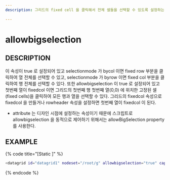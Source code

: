 ```yaml
---
description: 그리드의 fixed cell 을 클릭해서 전체 셀들을 선택할 수 있도록 설정하는 속성이다.
 
---
```


# allowbigselection

## DESCRIPTION

이 속성이 true 로 설정되어 있고 selectionmode 가 bycol 이면 fixed row 부분을 클릭하여 열 전체를 선택할 수 있고, selectionmode 가 byrow 이면 fixed col 부분을 클릭하여 행 전체를 선택할 수 있다.
또한 allowbigselection 이 true 로 설정되어 있고 첫번째 열이 fixedcol 이면 그리드의 첫번째 행 첫번째 열(0,0) 에 위치한 고정된 셀(fixed cells)을 클릭하여 모든 행과 열을 선택할 수 있다.
그리드의 fixedcol 속성으로 fixedcol 을 만들거나 rowheader 속성을 설정하면 첫번째 열이 fixedcol 이 된다.

* attribute 는 디자인 시점에 설정하는 속성이기 때문에 스크립트로 allowbigselection 을 동적으로 제어하기 위해서는 allowBigSelection property 를 사용한다. 

## EXAMPLE

{% code title="\[Static \]" %}
```bash
<datagrid id="datagrid1" nodeset="/root/g" allowbigselection="true" caption="caption1^caption2^caption3" colsep="^" fixedcols="2" mergecellsfixedrows="bycolrec" rowsep="|" style="left:50px; top:45px; width:350px; height:150px; ">  

```
{% endcode %}

